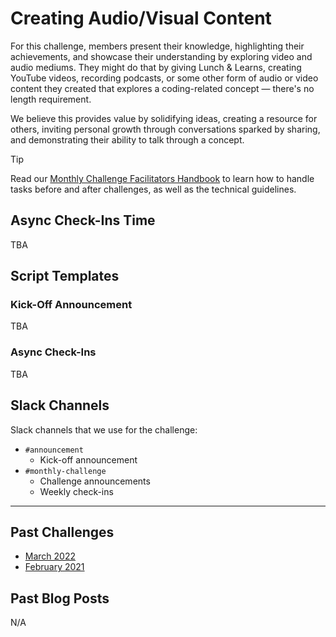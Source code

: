 # Creating Audio/Visual Content

For this challenge, members present their knowledge, highlighting their achievements, and showcase their understanding by exploring video and audio mediums. They might do that by giving Lunch & Learns, creating YouTube videos, recording podcasts, or some other form of audio or video content they created that explores a coding-related concept — there's no length requirement.

We believe this provides value by solidifying ideas, creating a resource for others, inviting personal growth through conversations sparked by sharing, and demonstrating their ability to talk through a concept.

> [!TIP]
> Read our [Monthly Challenge Facilitators Handbook](../facilitators-docs/README.md) to learn how to handle tasks before and after challenges, as well as the technical guidelines.

## Async Check-Ins Time

TBA

## Script Templates

### Kick-Off Announcement

TBA

### Async Check-Ins

TBA

## Slack Channels

Slack channels that we use for the challenge:

- `#announcement`
  - Kick-off announcement
- `#monthly-challenge`
  - Challenge announcements
  - Weekly check-ins

---

## Past Challenges

- [March 2022](https://virtualcoffee.io/monthlychallenges/mar-2022)
- [February 2021](https://virtualcoffee.io/monthlychallenges/feb-2021)

## Past Blog Posts

N/A

